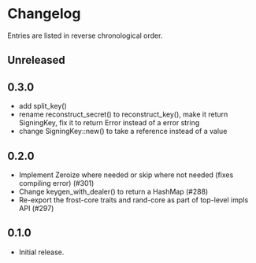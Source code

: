 # Changelog

Entries are listed in reverse chronological order.

## Unreleased

## 0.3.0

* add split_key()
* rename reconstruct_secret() to reconstruct_key(), make it return SigningKey,
  fix it to return Error instead of a error string
* change SigningKey::new() to take a reference instead of a value

## 0.2.0

* Implement Zeroize where needed or skip where not needed (fixes compiling error) (#301)
* Change keygen_with_dealer() to return a HashMap (#288)
* Re-export the frost-core traits and rand-core as part of top-level impls API (#297)

## 0.1.0

* Initial release.
